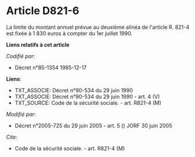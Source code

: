 # Article D821-6

La limite du montant annuel prévue au deuxième alinéa de l'article R. 821-4 est fixée à 1 830 euros à compter du 1er juillet
1990.

**Liens relatifs à cet article**

_Codifié par_:

  - Décret n°85-1354 1985-12-17

**Liens**:

  - TXT_ASSOCIE: Décret n°90-534 du 29 juin 1990
  - TXT_ASSOCIE: Décret n°90-534 du 29 juin 1990 - art. 4 (V)
  - TXT_SOURCE: Code de la sécurité sociale. - art. R821-4 (M)

_Modifié par_:

  - Décret n°2005-725 du 29 juin 2005 - art. 5 () JORF 30 juin 2005

_Cite_:

  - Code de la sécurité sociale. - art. R821-4 (M)
